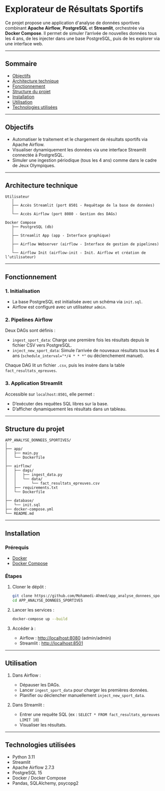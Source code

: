# Explorateur de Résultats Sportifs

Ce projet propose une application d'analyse de données sportives combinant **Apache Airflow**, **PostgreSQL** et **Streamlit**, orchestrée via **Docker Compose**. Il permet de simuler l’arrivée de nouvelles données tous les 4 ans, de les injecter dans une base PostgreSQL, puis de les explorer via une interface web.

---

## Sommaire

- [Objectifs](#objectifs)
- [Architecture technique](#architecture-technique)
- [Fonctionnement](#fonctionnement)
- [Structure du projet](#structure-du-projet)
- [Installation](#installation)
- [Utilisation](#utilisation)
- [Technologies utilisées](#technologies-utilisées)

---

## Objectifs

- Automatiser le traitement et le chargement de résultats sportifs via Apache Airflow.
- Visualiser dynamiquement les données via une interface Streamlit connectée à PostgreSQL.
- Simuler une ingestion périodique (tous les 4 ans) comme dans le cadre de Jeux Olympiques.

---

## Architecture technique

```
Utilisateur
   │
   ├── Accès Streamlit (port 8501 - Requêtage de la base de données)
   │
   └── Accès Airflow (port 8080 - Gestion des DAGs)

Docker Compose
   ├── PostgreSQL (db)
   │
   ├── Streamlit App (app - Interface graphique)
   │
   ├── Airflow Webserver (airflow - Interface de gestion de pipelines)
   │
   └── Airflow Init (airflow-init - Init. Airflow et création de l’utilisateur)
```

---

## Fonctionnement

### 1. **Initialisation**

- La base PostgreSQL est initialisée avec un schéma via `init.sql`.
- Airflow est configuré avec un utilisateur `admin`.

### 2. **Pipelines Airflow**

Deux DAGs sont définis :

- `ingest_sport_data`: Charge une première fois les résultats depuis le fichier CSV vers PostgreSQL.
- `inject_new_sport_data`: Simule l’arrivée de nouveaux résultats tous les 4 ans (`schedule_interval="*/4 * * *"` ou déclenchement manuel).

Chaque DAG lit un fichier `.csv`, puis les insère dans la table `fact_resultats_epreuves`.

### 3. **Application Streamlit**

Accessible sur `localhost:8501`, elle permet :

- D’exécuter des requêtes SQL libres sur la base.
- D’afficher dynamiquement les résultats dans un tableau.

---

## Structure du projet

```
APP_ANALYSE_DONNEES_SPORTIVES/
│
├── app/
│   ├── main.py   
│   └── Dockerfile  
│
├── airflow/
│   ├── dags/
│   │   ├── ingest_data.py   
│   │   └── data/
│   │       └── fact_resultats_epreuves.csv
│   ├── requirements.txt  
│   └── Dockerfile      
│
├── database/
│   └── init.sql          
├── docker-compose.yml     
└── README.md
```

---

## Installation

### Prérequis

- [Docker](https://www.docker.com/)
- [Docker Compose](https://docs.docker.com/compose/)

### Étapes

1. Cloner le dépôt :

   ```bash
   git clone https://github.com/Mohamedi-Ahmed/app_analyse_donnees_sportives.git
   cd APP_ANALYSE_DONNEES_SPORTIVES
   ```
2. Lancer les services :

   ```bash
   docker-compose up --build
   ```
3. Accéder à :

   - Airflow : [http://localhost:8080](http://localhost:8080) (admin/admin)
   - Streamlit : [http://localhost:8501](http://localhost:8501)

---

## Utilisation

1. Dans Airflow :

   - Dépauser les DAGs.
   - Lancer `ingest_sport_data` pour charger les premières données.
   - Planifier ou déclencher manuellement `inject_new_sport_data`.
2. Dans Streamlit :

   - Entrer une requête SQL (ex : `SELECT * FROM fact_resultats_epreuves LIMIT 10`)
   - Visualiser les résultats.

---

## Technologies utilisées

- Python 3.11
- Streamlit
- Apache Airflow 2.7.3
- PostgreSQL 15
- Docker / Docker Compose
- Pandas, SQLAlchemy, psycopg2
